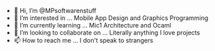 - 👋 Hi, I’m @MPsoftwarenstuff
- 👀 I’m interested in ... Mobile App Design and Graphics Programming
- 🌱 I’m currently learning ... Mic1 Architecture and Ocaml
- 💞️ I’m looking to collaborate on ... Literally anything I love projects
- 📫 How to reach me ... I don't speak to strangers
